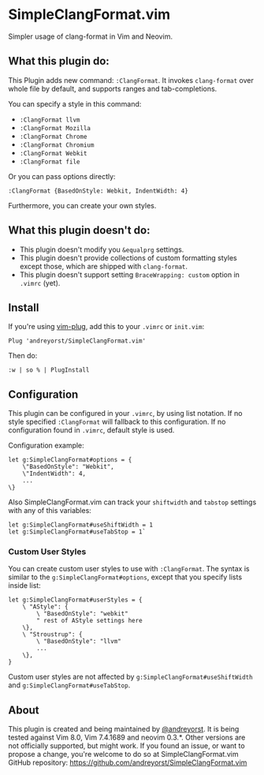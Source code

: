 # SimpleClangFormat.vim

Simpler usage of clang-format in Vim and Neovim.

## What this plugin do:

This Plugin adds new command: `:ClangFormat`. It invokes `clang-format` over
whole file by default, and supports ranges and tab-completions.

You can specify a style in this command:

- `:ClangFormat llvm`
- `:ClangFormat Mozilla`
- `:ClangFormat Chrome`
- `:ClangFormat Chromium`
- `:ClangFormat Webkit`
- `:ClangFormat file`

Or you can pass options directly:
```vim
:ClangFormat {BasedOnStyle: Webkit, IndentWidth: 4}
```

Furthermore, you can create your own styles.

## What this plugin doesn't do:

- This plugin doesn't modify you `&equalprg` settings.
- This plugin doesn't provide
collections of custom formatting styles except those, which are shipped with `clang-format`.
- This plugin doesn't support setting `BraceWrapping: custom` option in `.vimrc` (yet).

## Install

If you're using [vim-plug](https://github.com/junegunn/vim-plug), add this to your `.vimrc` or `init.vim`:

```vim
Plug 'andreyorst/SimpleClangFormat.vim'
```

Then do:

```vim
:w | so % | PlugInstall
```

## Configuration

This plugin can be configured in your `.vimrc`, by using list notation. If no
style specified `:ClangFormat` will fallback to this configuration. If
no configuration found in `.vimrc`, default style is used.

Configuration example:
```vim
let g:SimpleClangFormat#options = {
    \"BasedOnStyle": "Webkit",
    \"IndentWidth": 4,
    ...
\}
```

Also SimpleClangFormat.vim can track your `shiftwidth` and `tabstop` settings
with any of this variables:

```vim
let g:SimpleClangFormat#useShiftWidth = 1
let g:SimpleClangFormat#useTabStop = 1`
```

### Custom User Styles

You can create custom user styles to use with `:ClangFormat`. The syntax is similar to the
`g:SimpleClangFormat#options`, except that you specify lists inside list:

```vim
let g:SimpleClangFormat#userStyles = {
    \ "AStyle": {
        \ "BasedOnStyle": "webkit"
        " rest of AStyle settings here
    \},
    \ "Stroustrup": {
        \ "BasedOnStyle": "llvm"
        ...
    \},
}
```

Custom user styles are not affected by `g:SimpleClangFormat#useShiftWidth` and `g:SimpleClangFormat#useTabStop`.


## About
This plugin is created and being maintained by [@andreyorst](https://GitHub.com/andreyorst).
It is being tested against Vim 8.0, Vim 7.4.1689 and neovim 0.3.\*. Other versions
are not officially supported, but might work. If you found an issue, or want to
propose a change, you're welcome to do so at SimpleClangFormat.vim GitHub
repository: https://github.com/andreyorst/SimpleClangFormat.vim

